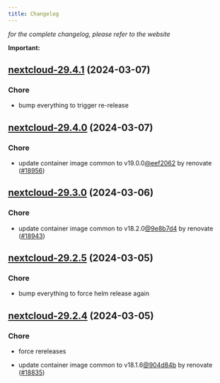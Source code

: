 ```yaml
---
title: Changelog
---
```



*for the complete changelog, please refer to the website*

**Important:**


## [nextcloud-29.4.1](https://github.com/truecharts/charts/compare/nextcloud-29.4.0...nextcloud-29.4.1) (2024-03-07)

### Chore



- bump everything to trigger re-release


## [nextcloud-29.4.0](https://github.com/truecharts/charts/compare/nextcloud-29.3.0...nextcloud-29.4.0) (2024-03-07)

### Chore



- update container image common to v19.0.0[@eef2062](https://github.com/eef2062) by renovate ([#18956](https://github.com/truecharts/charts/issues/18956))


## [nextcloud-29.3.0](https://github.com/truecharts/charts/compare/nextcloud-29.2.5...nextcloud-29.3.0) (2024-03-06)

### Chore



- update container image common to v18.2.0[@9e8b7d4](https://github.com/9e8b7d4) by renovate ([#18943](https://github.com/truecharts/charts/issues/18943))


## [nextcloud-29.2.5](https://github.com/truecharts/charts/compare/nextcloud-29.2.4...nextcloud-29.2.5) (2024-03-05)

### Chore



- bump everything to force helm release again


## [nextcloud-29.2.4](https://github.com/truecharts/charts/compare/nextcloud-29.2.2...nextcloud-29.2.4) (2024-03-05)

### Chore



- force rereleases

- update container image common to v18.1.6[@904d84b](https://github.com/904d84b) by renovate ([#18835](https://github.com/truecharts/charts/issues/18835))